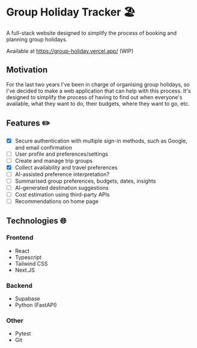 # Group Holiday Tracker 🏖️

A full-stack website designed to simplify the process of booking and planning group holidays.

Available at https://group-holiday.vercel.app/ (WIP)

## Motivation

For the last two years I've been in charge of organising group holidays, so I've decided to make a web application that can help with this process.  It's designed to simplify the process of having to find out when everyone's available, what they want to do, their budgets, where they want to go, etc. 

## Features ✏️

- [x] Secure authentication with multiple sign-in methods, such as Google, and email confirmation
- [ ] User profile and preferences/settings
- [ ] Create and manage trip groups
- [x] Collect availability and travel preferences
- [ ] AI-assisted preference interpretation?
- [ ] Summarised group preferences, budgets, dates, insights
- [ ] AI-generated destination suggestions
- [ ] Cost estimation using third-party APIs
- [ ] Recommendations on home page

## Technologies 🌐

### Frontend
- React
- Typescript
- Tailwind CSS
- Next.JS

### Backend
- Supabase
- Python (FastAPI)

### Other
- Pytest
- Git